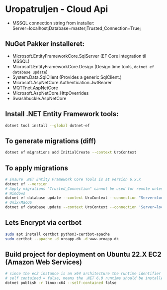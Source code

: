 # Uropatruljen - Cloud Api



* MSSQL connection string from installer: Server=localhost;Database=master;Trusted_Connection=True;

## NuGet Pakker installeret:
* Microsoft.EntityFrameworkCore.SqlServer (EF Core integration til MSSQL) 
* Microsoft.EntityFrameworkCore.Design (Design time tools, ```dotnet ef database update```)
* System.Data.SqlClient (Provides a generic SqlClient.)
* Microsoft.AspNetCore.Authentication.JwtBearer
* MQTTnet.AspNetCore
* Microsoft.AspNetCore.HttpOverrides
* Swashbuckle.AspNetCore

## Install .NET Entity Framework tools:
```bash
dotnet tool install --global dotnet-ef
```

## To generate migrations (diff)
```bash
dotnet ef migrations add InitialCreate --context UroContext
```

## To apply migrations
```bash
# Ensure .NET Entity Framework Core Tools is at version 6.x.x
dotnet ef --version
# Apply migrations "Trusted_Connection" cannot be used for remote unless Kerberos is properly setup.
# Windows
dotnet ef database update --context UroContext --connection "Server=localhost; Database=uro_db; User Id=sa; Password=12345; Trusted_Connection=False; TrustServerCertificate=True;"
# Unix/MacOS
dotnet ef database update --context UroContext --connection 'Server=localhost; Database=uro_db; User Id=sa; Password=12345; Trusted_Connection=False; TrustServerCertificate=True;'
```

## Lets Encrypt via certbot
```bash
sudo apt install certbot python3-certbot-apache
sudo certbot --apache -d uroapp.dk -d www.uroapp.dk
```

## Build project for deployment on Ubuntu 22.X EC2 (Amazon Web Services)
```bash
# since the ec2 instance is an x64 architecture the runtime identifier matches this.
# self contained = false, means the .NET 6.0 runtime should be installed on the server for it to run.
dotnet publish -r linux-x64 --self-contained false
```
